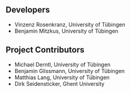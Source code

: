 ## Developers
* Vinzenz Rosenkranz, University of Tübingen
* Benjamin Mitzkus, University of Tübingen

## Project Contributors
* Michael Derntl, University of Tübingen
* Benjamin Glissmann, University of Tübingen
* Matthias Lang, University of Tübingen
* Dirk Seidensticker, Ghent University
